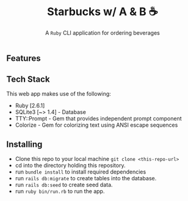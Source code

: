 <h1 align="center">Starbucks w/ A & B ☕️ </h1>

<div align="center">
  A <code>Ruby</code> CLI application for ordering beverages
</div>

<br />

## Features 

## Tech Stack
This web app makes use of the following:
- Ruby [2.6.1]
- SQLite3 [~> 1.4] - Database
- TTY::Prompt - Gem that provides independent prompt component
- Colorize - Gem for colorizing text using ANSI escape sequences

## Installing
- Clone this repo to your local machine `git clone <this-repo-url>`
- cd into the directory holding this repository. 
- run `bundle install` to install required dependencies
- run `rails db:migrate` to create tables into the database.
- run `rails db:seed` to create seed data.
- run `ruby bin/run.rb` to run the app.
